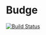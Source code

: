 # Budge
[![Build Status](https://github.com/Dneed-Code/Budge/actions?query=workflow%3A%22Node.js+CI%22)](https://github.com/Dneed-Code/Budge)
